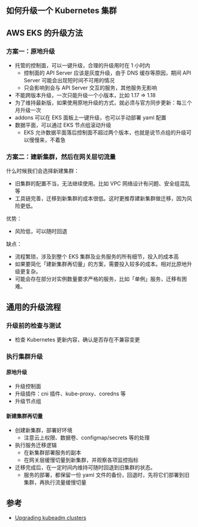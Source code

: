 如何升级一个 Kubernetes 集群
---


## AWS EKS 的升级方法

### 方案一：原地升级

- 托管的控制面，可以一键升级，合理的升级用时在 1 小时内
  - 控制面的 API Server 应该是灰度升级，由于 DNS 缓存等原因，期间 API Server 可能会出现短时间不可用的情况
  - 只会影响到会与 API Server 交互的服务，其他服务无影响
- 不能跨版本升级，一次只能升级一个小版本，比如 1.17 => 1.18
- 为了维持最新版，如果使用原地升级的方式，就必须与官方同步更新：每三个月升级一次
- addons 可以在 EKS 面板上一键升级，也可以手动部署 yaml 配置
- 数据平面，可以通过 EKS 节点组滚动升级
  - EKS 允许数据平面落后控制面不超过两个版本，也就是说节点组的升级可以慢慢来，不着急


### 方案二：建新集群，然后在网关层切流量

什么时候我们会选择新建集群：
- 旧集群的配置不当，无法继续使用。比如 VPC 网络设计有问题、安全组混乱等
- 工具链完善，迁移到新集群的成本很低。这时更推荐建新集群做迁移，因为风险更低。

优势：
- 风险低，可以随时回退

缺点：
- 流程繁琐，涉及到整个 EKS 集群及业务服务的所有细节，投入的成本高
- 如果要简化「建新集群再切量」的方案，需要投入较多的成本。相对比原地升级更复杂。
- 可能会存在部分对实例数量要求严格的服务，比如「单例」服务，迁移有困难。


## 通用的升级流程


### 升级前的检查与测试

- 检查 Kubernetes 更新内容，确认是否存在不兼容变更

### 执行集群升级

#### 原地升级

- 升级控制面
- 升级插件：cni 插件、kube-proxy、coredns 等
- 升级节点组

#### 新建集群再切量

- 创建新集群，部署好环境
  - 注意云上权限、数据卷、configmap/secrets 等的处理
- 执行服务迁移逻辑
  - 在新集群部署服务的副本
  - 在网关层缓慢切量到新集群，并观察各项监控指标
- 迁移完成后，在一定时间内维持可随时回退到旧集群的状态。
  - 服务的部署，都保留一份 yaml 文件的备份，回退时，先将它们部署到旧集群，再执行流量缓慢切量

## 参考

- [Upgrading kubeadm clusters](https://kubernetes.io/docs/tasks/administer-cluster/kubeadm/kubeadm-upgrade/)
